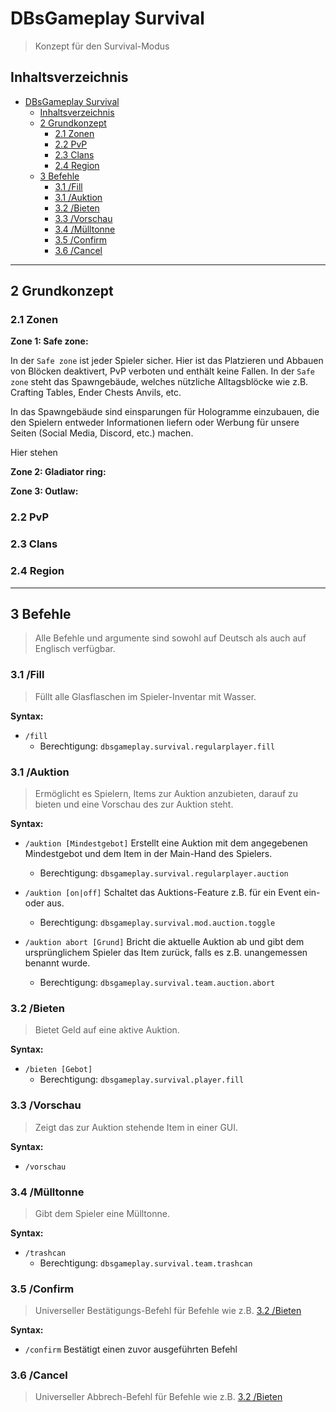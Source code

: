 # DBsGameplay Survival
> Konzept für den Survival-Modus

<!-- ------------- -->
## Inhaltsverzeichnis

<!-- @import "[TOC]" {cmd="toc" depthFrom=1 depthTo=6 orderedList=false} -->

<!-- code_chunk_output -->

- [DBsGameplay Survival](#dbsgameplay-survival)
  - [Inhaltsverzeichnis](#inhaltsverzeichnis)
  - [2 Grundkonzept](#2-grundkonzept)
    - [2.1 Zonen](#21-zonen)
    - [2.2 PvP](#22-pvp)
    - [2.3 Clans](#23-clans)
    - [2.4 Region](#24-region)
  - [3 Befehle](#3-befehle)
    - [3.1 /Fill](#31-fill)
    - [3.1 /Auktion](#31-auktion)
    - [3.2 /Bieten](#32-bieten)
    - [3.3 /Vorschau](#33-vorschau)
    - [3.4 /Mülltonne](#34-mülltonne)
    - [3.5 /Confirm](#35-confirm)
    - [3.6 /Cancel](#36-cancel)

<!-- /code_chunk_output -->

---

<!-- ------------- -->
## 2 Grundkonzept
<!-- ------------- -->
### 2.1 Zonen

**Zone 1: Safe zone:**

In der `Safe zone` ist jeder Spieler sicher. Hier ist das Platzieren und Abbauen von Blöcken deaktivert, PvP verboten und enthält keine Fallen. In der `Safe zone` steht das Spawngebäude, welches nützliche Alltagsblöcke wie z.B. Crafting Tables, Ender Chests Anvils, etc. 

In das Spawngebäude sind einsparungen für Hologramme einzubauen, die den Spielern entweder Informationen liefern oder Werbung für unsere Seiten (Social Media, Discord, etc.) machen.  

Hier stehen

**Zone 2: Gladiator ring:**

**Zone 3: Outlaw:**

<!-- ------------- -->
### 2.2 PvP
<!-- ------------- -->
### 2.3 Clans
<!-- ------------- -->
### 2.4 Region
<!-- ------------- -->

---

## 3 Befehle
> Alle Befehle und argumente sind sowohl auf Deutsch als auch auf Englisch verfügbar.

### 3.1 /Fill
> Füllt alle Glasflaschen im Spieler-Inventar mit Wasser.

**Syntax:**
- `/fill`
    - Berechtigung: `dbsgameplay.survival.regularplayer.fill`

### 3.1 /Auktion
> Ermöglicht es Spielern, Items zur Auktion anzubieten, darauf zu bieten und eine Vorschau des zur Auktion steht.

**Syntax:** 
- `/auktion [Mindestgebot]` Erstellt eine Auktion mit dem angegebenen Mindestgebot und dem Item in der Main-Hand des Spielers.
    - Berechtigung: `dbsgameplay.survival.regularplayer.auction`

 

- `/auktion [on|off]` Schaltet das Auktions-Feature z.B. für ein Event ein- oder aus.
    - Berechtigung: `dbsgameplay.survival.mod.auction.toggle`

- `/auktion abort [Grund]` Bricht die aktuelle Auktion ab und gibt dem ursprünglichem Spieler das Item zurück, falls es z.B. unangemessen benannt wurde.
    - Berechtigung: `dbsgameplay.survival.team.auction.abort`

### 3.2 /Bieten
> Bietet Geld auf eine aktive Auktion.

**Syntax:** 
- `/bieten [Gebot]`
  - Berechtigung: `dbsgameplay.survival.player.fill`

### 3.3 /Vorschau
> Zeigt das zur Auktion stehende Item in einer GUI.

**Syntax:**
- `/vorschau` 

### 3.4 /Mülltonne
> Gibt dem Spieler eine Mülltonne.

**Syntax:**
- `/trashcan`
  - Berechtigung: `dbsgameplay.survival.team.trashcan`

### 3.5 /Confirm
> Universeller Bestätigungs-Befehl für Befehle wie z.B. [3.2 /Bieten](#32-bieten)

**Syntax:**
- `/confirm` Bestätigt einen zuvor ausgeführten Befehl

### 3.6 /Cancel
> Universeller Abbrech-Befehl für Befehle wie z.B. [3.2 /Bieten](#32-bieten)

